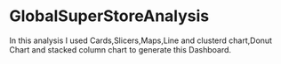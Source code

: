 # GlobalSuperStoreAnalysis
In this analysis I used Cards,Slicers,Maps,Line and clusterd chart,Donut Chart and stacked column chart to generate this Dashboard.

